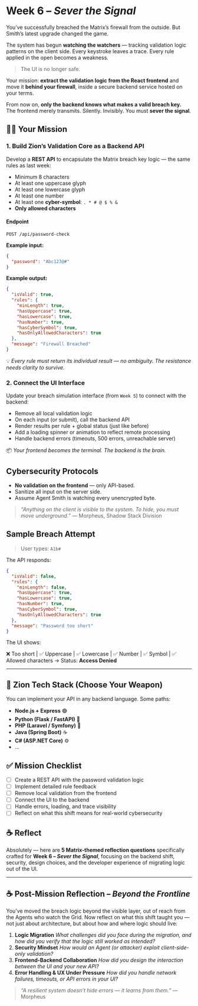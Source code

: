 # Week 6 – *Sever the Signal*
You’ve successfully breached the Matrix’s firewall from the outside.
But Smith’s latest upgrade changed the game.

The system has begun **watching the watchers** — tracking validation logic patterns on the client side. Every keystroke leaves a trace. Every rule applied in the open becomes a weakness.

> The UI is no longer safe.

Your mission: **extract the validation logic from the React frontend** and move it **behind your firewall**, inside a secure backend service hosted on your terms.

From now on, **only the backend knows what makes a valid breach key.**
The frontend merely transmits. Silently. Invisibly.
You must **sever the signal**.

## 🧑‍💻 Your Mission

### 1. Build Zion’s Validation Core as a Backend API

Develop a **REST API** to encapsulate the Matrix breach key logic — the same rules as last week:

* Minimum 8 characters
* At least one uppercase glyph
* At least one lowercase glyph
* At least one number
* At least one **cyber-symbol**: `. * # @ $ % &`
* **Only allowed characters**

#### Endpoint

`POST /api/password-check`

**Example input:**

```json
{
  "password": "Abc123@#"
}
```

**Example output:**

```json
{
  "isValid": true,
  "rules": {
    "minLength": true,
    "hasUppercase": true,
    "hasLowercase": true,
    "hasNumber": true,
    "hasCyberSymbol": true,
    "hasOnlyAllowedCharacters": true
  },
  "message": "Firewall Breached"
}
```

💡 *Every rule must return its individual result — no ambiguity. The resistance needs clarity to survive.*

### 2. Connect the UI Interface

Update your breach simulation interface (from `Week 5`) to connect with the backend:

* Remove all local validation logic
* On each input (or submit), call the backend API
* Render results per rule + global status (just like before)
* Add a loading spinner or animation to reflect remote processing
* Handle backend errors (timeouts, 500 errors, unreachable server)

📦 *Your frontend becomes the terminal. The backend is the brain.*


## Cybersecurity Protocols

* **No validation on the frontend** — only API-based.
* Sanitize all input on the server side.
* Assume Agent Smith is watching every unencrypted byte.

> *“Anything on the client is visible to the system. To hide, you must move underground.”*
> — Morpheus, Shadow Stack Division

## Sample Breach Attempt

> User types: `A1b#`

The API responds:

```json
{
  "isValid": false,
  "rules": {
    "minLength": false,
    "hasUppercase": true,
    "hasLowercase": true,
    "hasNumber": true,
    "hasCyberSymbol": true,
    "hasOnlyAllowedCharacters": true
  },
  "message": "Password too short"
}
```

The UI shows:

❌ Too short | ✅ Uppercase | ✅ Lowercase | ✅ Number | ✅ Symbol | ✅ Allowed characters
→ Status: **Access Denied**

---

## 🧰 Zion Tech Stack (Choose Your Weapon)

You can implement your API in any backend language. Some paths:

* **Node.js + Express** 🟢
* **Python (Flask / FastAPI)** 🐍
* **PHP (Laravel / Symfony)** 🐘
* **Java (Spring Boot)** ☕
* **C# (ASP.NET Core)** ⚙️
* ...

## ✅ Mission Checklist

- [ ] Create a REST API with the password validation logic
- [ ] Implement detailed rule feedback
- [ ] Remove local validation from the frontend
- [ ] Connect the UI to the backend
- [ ] Handle errors, loading, and trace visibility
- [ ] Reflect on what this shift means for real-world cybersecurity

## ☕ Reflect
Absolutely — here are **5 Matrix-themed reflection questions** specifically crafted for **Week 6 – *Sever the Signal***, focusing on the backend shift, security, design choices, and the developer experience of migrating logic out of the UI.

---

## ☕ Post-Mission Reflection – *Beyond the Frontline*
You’ve moved the breach logic beyond the visible layer, out of reach from the Agents who watch the Grid. Now reflect on what this shift taught you — not just about architecture, but about how and where logic should live:

1. **Logic Migration**
    *What challenges did you face during the migration, and how did you verify that the logic still worked as intended?*
2. **Security Mindset**
    *How would an Agent (or attacker) exploit client-side-only validation?*
3. **Frontend-Backend Collaboration**
    *How did you design the interaction between the UI and your new API?*
4. **Error Handling & UX Under Pressure**
    *How did you handle network failures, timeouts, or API errors in your UI?*

> *“A resilient system doesn’t hide errors — it learns from them.”*
> — Morpheus